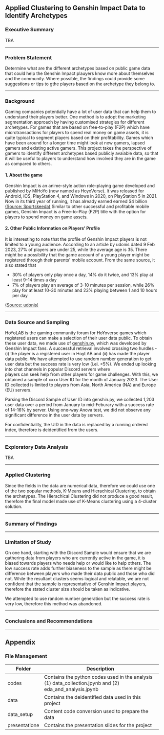 ## Applied Clustering to Genshin Impact Data to Identify Archetypes

### Executive Summary

TBA

_______
### Problem Statement

Determine what are the different archetypes based on public game data that could help the Genshin Impact plauyers know more about themselves and the community. Where possible, the findings could provide some suggestions or tips to gthe players based on the archetype they belong to.
_______
### Background

Gaming companies potentially have a lot of user data that can help them to understand their players better. One method is to adopt the marketing segmentation approach by having customised strategies for different archetypes. For games that are based on free-to-play (F2P) which have microtransactions for players to spend real money on game assets, it is quite typical to segment players based on their profitability. Games which have been around for a longer time might look at new gamers, lapsed gamers and existing active gamers. This project takes the perspective of gamers to identify different archetypes based publicly avaiable data, so that it will be useful to players to understand how involved they are in the game as compared to others.

#### 1. About the game

Genshin Impact is an anime-style action role-playing game developed and published by MiHoYo (now named as HoyoVerse). It was released for Android, iOS, PlayStation 4, and Windows in 2020, on PlayStation 5 in 2021. Now in its third year of running, it has already earned earned $4 billion [(Source: Sportskeeda)](https://www.sportskeeda.com/esports/news-genshin-impact-among-successful-mobile-games-ever-earned-4-billion-2023#:~:text=According%20to%20Sensor%20Tower's%20latest,%241.4%20billion%20came%20from%20ChinaGenshin) Similar to other successful and profitable mobile games, Genshin Impact is a Free-to-Play (F2P) title with the option for players to spend money on game assets.

#### 2. Other Public Information on Players' Profile

It is interesting to note that the profile of Genshin Impact players is not limited to a young audience. According to an article by udonis dated 9 Feb 2023, 27% of players are under 25, while the average age is 35. There might be a possibility that the game account of a young player might be registered through their parents' mobile account. From the same source, it also stated that 
- 30% of players only play once a day, 14% do it twice, and 13% play at least 9-14 times a day
- 7% of players play an average of 3-10 minutes per session, while 26% play for at least 10-30 minutes and 23% playing between 1 and 10 hours per day

[(Source: udonis)](https://www.blog.udonis.co/mobile-marketing/mobile-games/genshin-impact-advertising#:~:text=Genshin%20Impact%20Demographics&text=The%20gender%20distribution%20is%20quite,the%20average%20age%20is%2035) 
_______
### Data Source and Sampling

HoYoLAB is the gaming community forum for HoYoverse games which registered users can make a selection of their user data public. To obtain these user data, we made use of [genshin.py](https://pypi.org/project/genshin), which was developed by Genshin Impact fans. A successful retrieval involved crossing two hurdles - (i) the player is a registered user in HoyLAB and (ii) has made the player data public. We have attempted to use random number generation to get user data but the success rate is very low (i.ei. <5%). We ended up looking into chat channels in popular Discord servers where  
players can seek help from other players for game challenges. With this, we obtained a sample of xxxx User ID for the month of January 2023. The User ID collected is limited to players from Asia, North America (NA) and Europe (EU) servers.

Parsing the Discord Sample of User ID into genshin.py, we collected 1,203 user data over a period from January to mid-Feburary with a success rate of 14-16% by server. Using one-way Anova test, we did not observe any significant difference in the user data by servers.

For confidentiality, the UID in the data is replaced by a running ordered index, therefore is deidentified from the users.
_______
### Exploratory Data Analysis
TBA
_______
### Applied Clustering

Since the fields in the data are numerical data, therefore we could use one of the two popular methods, K-Means and Hierachical Clustering, to obtain the archetypes. The Hierachical Clustering did not produce a good result, therefore the final model made use of K-Means clustering using a 4-cluster solution.
_______
### Summary of Findings
_______
### Limitation of Study

On one hand, starting with the Discord Sample would ensure that we are gathering data from players who are currently active in the game, it is biased towards players who needs help or would like to help others. The low success rate adds further biaseness to the sample as there might be difference between players who made their data public and those who did not. While the resultant clusters seems logical and relatable, we are not confident that the sample is representative of Genshin Impact players, therefore the stated cluster size should be taken as indicative.

We attempted to use random number generation but the success rate is very low, therefore this method was abandoned.

_______
### Conclusions and Recommendations

_______
## Appendix
### File Management

| Folder        | Description   |
| ------------- | ------------- |
| codes         | Contains the python codes used in the analysis (1) data_collection.jpynb and (2) eda_and_analysis.jpynb |
| data          | Contains the deidentified data used in this project |
| data_setup    | Content code conversion used to prepare the data |
| presentatione | Contains the presentation slides for the project |
